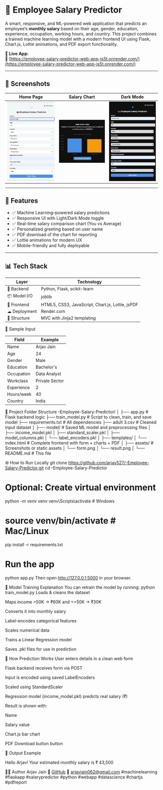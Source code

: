 # 💼 Employee Salary Predictor

A smart, responsive, and ML-powered web application that predicts an employee’s **monthly salary** based on their age, gender, education, experience, occupation, working hours, and country. This project combines a trained machine learning model with a modern frontend UI using Flask, Chart.js, Lottie animations, and PDF export functionality.

🚀 **Live App:**  
🔗 [https://employee-salary-predictor-web-app-js5t.onrender.com/](https://employee-salary-predictor-web-app-js5t.onrender.com/)

---

## 📸 Screenshots

| Home Page | Salary Chart | Dark Mode|
|-----------|-----------|--------------|
| ![Light UI](light.png) | ![Chart](chart.png) | ![dark](dark.png) |

---

## 🧠 Features

- ✅ Machine Learning–powered salary predictions
- ✅ Responsive UI with Light/Dark Mode toggle
- ✅ Real-time salary comparison chart (You vs Average)
- ✅ Personalized greeting based on user name
- ✅ PDF download of the chart for reporting
- ✅ Lottie animations for modern UX
- ✅ Mobile-friendly and fully deployable

---

## 📊 Tech Stack

| Layer     | Technology |
|-----------|------------|
| 🧠 Backend  | Python, Flask, scikit-learn |
| 📦 Model I/O | joblib |
| 🎨 Frontend | HTML5, CSS3, JavaScript, Chart.js, Lottie, jsPDF |
| ☁ Deployment | Render.com |
| 📁 Structure | MVC with Jinja2 templating |

🧪 Sample Input

| Field      | Example        |
| ---------- | -------------- |
| Name       | Arjav Jain     |
| Age        | 24             |
| Gender     | Male           |
| Education  | Bachelor's     |
| Occupation | Data Analyst   |
| Workclass  | Private Sector |
| Experience | 2              |
| Hours/week | 40             |
| Country    | India          |
📂 Project Folder Structure
-Employee-Salary-Predictor/
│
├── app.py                # Flask backend logic
├── train_model.py        # Script to clean, train, and save model
├── requirements.txt      # All dependencies
├── adult 3.csv           # Cleaned input dataset
│
├── model/                # Saved ML model and preprocessing files
│   ├── income_model.pkl
│   ├── standard_scaler.pkl
│   ├── model_columns.pkl
│   └── label_encoders.pkl
│
├── templates/
│   └── index.html        # Complete frontend with form + charts + PDF
│
├── assets/               # Screenshots or static assets
│   └── form.png
│   └── result.png
│
└── README.md             # This file

⚙️ How to Run Locally
git clone https://github.com/arjav527/-Employee-Salary-Predictor.git
cd -Employee-Salary-Predictor

# Optional: Create virtual environment
python -m venv venv
venv\\Scripts\\activate   # Windows
# source venv/bin/activate  # Mac/Linux

pip install -r requirements.txt

# Run the app
python app.py
Then open http://127.0.0.1:5000 in your browser.

🔁 Model Training Explanation
You can retrain the model by running:
python train_model.py
Loads & cleans the dataset

Maps income >50K → ₹60K and <=50K → ₹30K

Converts it into monthly salary

Label-encodes categorical features

Scales numerical data

Trains a Linear Regression model

Saves .pkl files for use in prediction


🧠 How Prediction Works
User enters details in a clean web form

Flask backend receives form via POST

Input is encoded using saved LabelEncoders

Scaled using StandardScaler

Regression model (income_model.pkl) predicts real salary (₹)

Result is shown with:

Name

Salary value

Chart.js bar chart

PDF Download button
button

📩 Output Example

Hello Arjav!
Your estimated monthly salary is ₹ 43,500

👨‍💻 Author
Arjav Jain
📌 [GitHub](https://github.com/arjav527/)
📩 arjavjain062@gmail.com
#machinelearning #flaskapp #salarypredictor #python #webapp #datascience #chartjs #pdfreport




